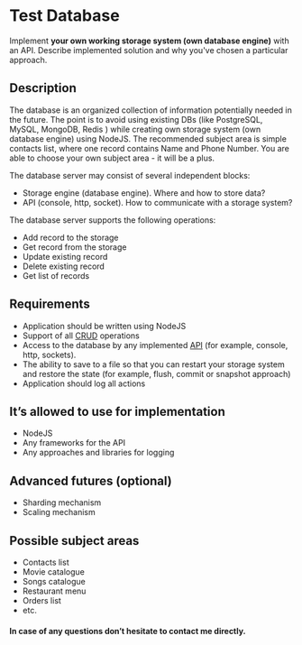 # Test Database

Implement **your own working storage system (own database engine)** with an API. 
Describe implemented solution and why you've chosen a particular approach.

## Description
The database is an organized collection of information potentially needed in the future. 
The point is to avoid using existing DBs (like PostgreSQL, MySQL, 
MongoDB, Redis ) while creating own storage system (own database engine)
 using NodeJS. The recommended subject area is simple contacts list, where one record contains Name and Phone Number. You are able to choose your own subject area - it will be a plus.

The database server may consist of several independent blocks:

* Storage engine (database engine). Where and how to store data?
* API (console, http, socket). How to communicate with a storage system?

The database server supports the following operations:

* Add record to the storage
* Get record from the storage
* Update existing record
* Delete existing record
* Get list of records

## Requirements
* Application should be written using NodeJS
* Support of all [CRUD](https://en.wikipedia.org/wiki/Create,_read,_update_and_delete) operations
* Access to the database by any implemented [API](https://en.wikipedia.org/wiki/Application_programming_interface) (for example, console, http, sockets).
* The ability to save to a file so that you can restart your storage system and restore the state (for example, flush, commit or snapshot approach)
* Application should log all actions

## It’s allowed to use for implementation
* NodeJS
* Any frameworks for the API
* Any approaches and libraries for logging

## Advanced futures (optional)
* Sharding mechanism
* Scaling mechanism

## Possible subject areas
* Contacts list
* Movie catalogue
* Songs catalogue
* Restaurant menu
* Orders list
* etc.

#### In case of any questions don’t hesitate to contact me directly.
